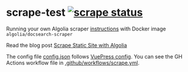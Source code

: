 # scrape-test [![scrape status](https://github.com/bahmutov/scrape-test/workflows/scrape/badge.svg?branch=master)](https://github.com/bahmutov/scrape-test/actions)

Running your own Algolia scraper [instructions](https://docsearch.algolia.com/docs/run-your-own/) with Docker image `algolia/docsearch-scraper`

Read the blog post [Scrape Static Site with Algolia](https://glebbahmutov.com/blog/scrape-static-site-with-algolia/)

The config file [config.json](config.json) follows [VuePress config](https://github.com/algolia/docsearch-configs/blob/master/configs/vuepress.json). You can see the GH Actions workflow file in [.github/workflows/scrape.yml](.github/workflows/scrape.yml).
